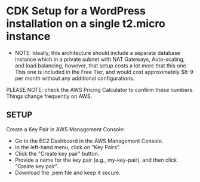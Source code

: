 # CDK Setup for a WordPress installation on a single t2.micro instance

-   NOTE: Ideally, this architecture should include a separate database instance which in a private subnet with NAT Gateways, Auto-scaling, and load balancing, however, that setup costs a lot more that this one. This one is included in the Free Tier, and would cost approximately $8-9 per month without any additional configurations.

PLEASE NOTE: check the AWS Pricing Calculator to confirm these numbers. Things change frequently on AWS.

## SETUP

Create a Key Pair in AWS Management Console:

- Go to the EC2 Dashboard in the AWS Management Console.
- In the left-hand menu, click on "Key Pairs".
- Click the "Create key pair" button.
- Provide a name for the key pair (e.g., my-key-pair), and then click "Create key pair".
- Download the .pem file and keep it secure.
